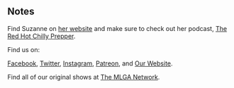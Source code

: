 ## Notes

Find Suzanne on [her website](https://suzannecsherman.com/) and make sure to check out her podcast, [The Red Hot Chilly Prepper](https://anchor.fm/suzanne-sherman1).

Find us on:

[Facebook](https://facebook.com/thisismlga), [Twitter](https://twitter.com/thisismlga), [Instagram](https://instagram.com/thisismlga), [Patreon](https://www.patreon.com/ThisIsMLGA), and [Our Website](https://thisismlga.com).

Find all of our original shows at [The MLGA Network](https://mlganetwork.com).

